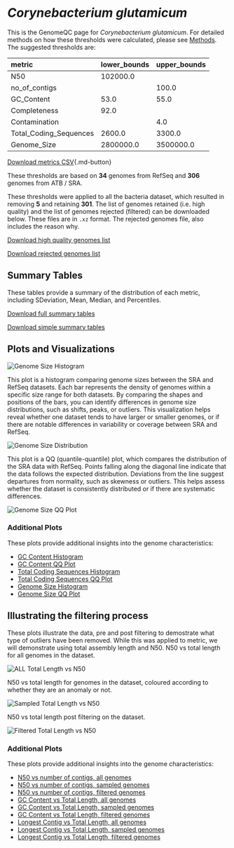 # *Corynebacterium glutamicum*

This is the GenomeQC page for *Corynebacterium glutamicum*. For detailed methods on how these thresholds were calculated, please see [Methods](../../methods.md).
The suggested thresholds are: 

| metric                 | lower_bounds   | upper_bounds   |
|:-----------------------|:---------------|:---------------|
| N50                    | 102000.0       |                |
| no_of_contigs          |                | 100.0          |
| GC_Content             | 53.0           | 55.0           |
| Completeness           | 92.0           |                |
| Contamination          |                | 4.0            |
| Total_Coding_Sequences | 2600.0         | 3300.0         |
| Genome_Size            | 2800000.0      | 3500000.0      |

[Download metrics CSV](Corynebacterium_glutamicum_metrics.csv){.md-button}


These thresholds are based on **34** genomes from RefSeq and **306** genomes from ATB / SRA.

These thresholds were applied to all the bacteria dataset, which resulted in removing **5** and retaining **301**.
The list of genomes retained (i.e. high quality) and the list of genomes rejected (filtered) can be downloaded below. These files are in `.xz` format. The rejected genomes file, also includes the reason why.

[Download high quality genomes list](Corynebacterium_glutamicum_high_quality_genomes.csv.xz)


[Download rejected genomes list](Corynebacterium_glutamicum_filtered_out_genomes.csv.xz)



## Summary Tables
These tables provide a summary of the distribution of each metric, including SDeviation, Mean, Median, and Percentiles.

[Download full summary tables](summary.csv)

[Download simple summary tables](selected_summary.csv)

## Plots and Visualizations

![Genome Size Histogram](Genome_Size_refseq_histogram_kde.png)

This plot is a histogram comparing genome sizes between the SRA and RefSeq datasets. Each bar represents the density of genomes within a specific size range for both datasets. By comparing the shapes and positions of the bars, you can identify differences in genome size distributions, such as shifts, peaks, or outliers. This visualization helps reveal whether one dataset tends to have larger or smaller genomes, or if there are notable differences in variability or coverage between SRA and RefSeq.

![Genome Size Distribution](Genome_Size_refseq_histogram_kde.png)

This plot is a QQ (quantile-quantile) plot, which compares the distribution of the SRA data with RefSeq. Points falling along the diagonal line indicate that the data follows the expected distribution. Deviations from the line suggest departures from normality, such as skewness or outliers. This helps assess whether the dataset is consistently distributed or if there are systematic differences.

![Genome Size QQ Plot](Genome_Size_refseq_qqplot.png)

### Additional Plots

These plots provide additional insights into the genome characteristics:

- [GC Content Histogram](GC_Content_refseq_histogram_kde.png)
- [GC Content QQ Plot](GC_Content_refseq_qqplot.png)
- [Total Coding Sequences Histogram](Total_Coding_Sequences_refseq_histogram_kde.png)
- [Total Coding Sequences QQ Plot](Total_Coding_Sequences_refseq_qqplot.png)
- [Genome Size Histogram](Genome_Size_refseq_histogram_kde.png)
- [Genome Size QQ Plot](Genome_Size_refseq_qqplot.png)
## Illustrating the filtering process
These plots illustrate the data, pre and post filtering to demostrate what type of outliers have been removed. While this was applied to metric, we will demonstrate using total assembly length and N50.
N50 vs total length for all genomes in the dataset.

![ALL Total Length vs N50](Corynebacterium_glutamicum_all_total_length_N50.png)

N50 vs total length for genomes in the dataset, coloured according to whether they are an anomaly or not.

![Sampled Total Length vs N50](Corynebacterium_glutamicum_sample_total_length_N50.png)

N50 vs total length post filtering on the dataset.

![Filtered Total Length vs N50](Corynebacterium_glutamicum_filt_total_length_N50.png)

### Additional Plots

These plots provide additional insights into the genome characteristics:

- [N50 vs number of contigs, all genomes](Corynebacterium_glutamicum_all_N50_number.png)
- [N50 vs number of contigs, sampled genomes](Corynebacterium_glutamicum_sample_N50_number.png)
- [N50 vs number of contigs, filtered genomes](Corynebacterium_glutamicum_filt_N50_number.png)
- [GC Content vs Total Length, all genomes](Corynebacterium_glutamicum_all_total_length_GC_Content.png)
- [GC Content vs Total Length, sampled genomes](Corynebacterium_glutamicum_sample_total_length_GC_Content.png)
- [GC Content vs Total Length, filtered genomes](Corynebacterium_glutamicum_filt_total_length_GC_Content.png)
- [Longest Contig vs Total Length, all genomes](Corynebacterium_glutamicum_all_total_length_longest.png)
- [Longest Contig vs Total Length, sampled genomes](Corynebacterium_glutamicum_sample_total_length_longest.png)
- [Longest Contig vs Total Length, filtered genomes](Corynebacterium_glutamicum_filt_total_length_longest.png)
